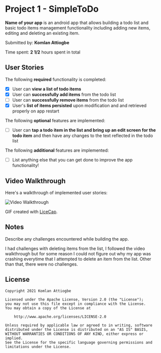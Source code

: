 # Project 1 - SimpleToDo

**Name of your app** is an android app that allows building a todo list and basic todo items management functionality including adding new items, editing and deleting an existing item.

Submitted by: **Komlan Attiogbe**

Time spent: **2 1/2** hours spent in total

## User Stories

The following **required** functionality is completed:

* [x] User can **view a list of todo items**
* [x] User can **successfully add items** from the todo list
* [ ] User can **successfully remove items** from the todo list
* [x] User's **list of items persisted** upon modification and and retrieved properly on app restart

The following **optional** features are implemented:

* [ ] User can **tap a todo item in the list and bring up an edit screen for the todo item** and then have any changes to the text reflected in the todo list

The following **additional** features are implemented:

* [ ] List anything else that you can get done to improve the app functionality!

## Video Walkthrough

Here's a walkthrough of implemented user stories:

<img src='https://i.imgur.com/hq87NRf.gif' title='Video Walkthrough' width='' alt='Video Walkthrough' />

GIF created with [LiceCap](http://www.cockos.com/licecap/).

## Notes

Describe any challenges encountered while building the app.

I had challenges with deleting items from the list, I followed the video walkthrough but for some reason I could not figure out why my app was crashing everytime
that I attempted to delete an item from the list. Other than that, there were no challenges.

## License

    Copyright 2021 Komlan Attiogbe

    Licensed under the Apache License, Version 2.0 (the "License");
    you may not use this file except in compliance with the License.
    You may obtain a copy of the License at

        http://www.apache.org/licenses/LICENSE-2.0

    Unless required by applicable law or agreed to in writing, software
    distributed under the License is distributed on an "AS IS" BASIS,
    WITHOUT WARRANTIES OR CONDITIONS OF ANY KIND, either express or implied.
    See the License for the specific language governing permissions and
    limitations under the License.
